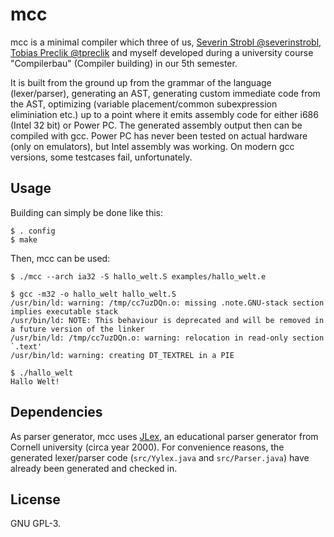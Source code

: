 # mcc
mcc is a minimal compiler which three of us, [Severin Strobl
@severinstrobl](https://github.com/severinstrobl), [Tobias Preclik
@tpreclik](https://github.com/tpreclik) and myself developed during a
university course "Compilerbau" (Compiler building) in our 5th semester.

It is built from the ground up from the grammar of the language (lexer/parser),
generating an AST, generating custom immediate code from the AST, optimizing
(variable placement/common subexpression eliminiation etc.) up to a point where
it emits assembly code for either i686 (Intel 32 bit) or Power PC. The
generated assembly output then can be compiled with gcc. Power PC has never
been tested on actual hardware (only on emulators), but Intel assembly was
working. On modern gcc versions, some testcases fail, unfortunately.

## Usage
Building can simply be done like this:

```
$ . config
$ make
```

Then, mcc can be used:

```
$ ./mcc --arch ia32 -S hallo_welt.S examples/hallo_welt.e

$ gcc -m32 -o hallo_welt hallo_welt.S
/usr/bin/ld: warning: /tmp/cc7uzDQn.o: missing .note.GNU-stack section implies executable stack
/usr/bin/ld: NOTE: This behaviour is deprecated and will be removed in a future version of the linker
/usr/bin/ld: /tmp/cc7uzDQn.o: warning: relocation in read-only section `.text'
/usr/bin/ld: warning: creating DT_TEXTREL in a PIE

$ ./hallo_welt
Hallo Welt!
```

## Dependencies
As parser generator, mcc uses
[JLex](https://courses.cs.cornell.edu/cs412/2000SP/resources/skeleton.html), an
educational parser generator from Cornell university (circa year 2000). For
convenience reasons, the generated lexer/parser code (`src/Yylex.java` and
`src/Parser.java`) have already been generated and checked in.

## License
GNU GPL-3.
